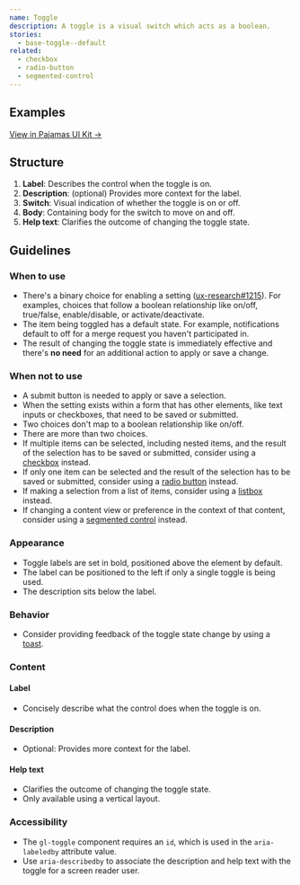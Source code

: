 ```yaml
---
name: Toggle
description: A toggle is a visual switch which acts as a boolean.
stories:
  - base-toggle--default
related:
  - checkbox
  - radio-button
  - segmented-control
---
```


## Examples

<story-viewer story-name="base-toggle--default" title="Default"></story-viewer>

<story-viewer story-name="base-toggle--default" title="Disabled Toggle" :args-disabled="true"></story-viewer>

<story-viewer story-name="base-toggle--default" title="Loading Toggle" :args-is-loading="true"></story-viewer>

[View in Pajamas UI Kit →](https://www.figma.com/file/qEddyqCrI7kPSBjGmwkZzQ/Pajamas-UI-Kit?node-id=425%3A140)

## Structure

<figure-img alt="Numbered diagram of a toggle structure" label="Toggle structure" src="/img/toggle-structure.svg"></figure-img>

1. **Label**: Describes the control when the toggle is on.
1. **Description**: (optional) Provides more context for the label.
1. **Switch**: Visual indication of whether the toggle is on or off. 
1. **Body**: Containing body for the switch to move on and off.
1. **Help text**: Clarifies the outcome of changing the toggle state.

## Guidelines

### When to use

- There's a binary choice for enabling a setting ([ux-research#1215](https://gitlab.com/gitlab-org/ux-research/-/issues/1215#note_492752885)). For examples, choices that follow a boolean relationship like on/off, true/false, enable/disable, or activate/deactivate.
- The item being toggled has a default state. For example, notifications default to off for a merge request you haven't participated in. 
- The result of changing the toggle state is immediately effective and there's **no need** for an additional action to apply or save a change.

### When not to use

- A submit button is needed to apply or save a selection.
- When the setting exists within a form that has other elements, like text inputs or checkboxes, that need to be saved or submitted.
- Two choices don't map to a boolean relationship like on/off.
- There are more than two choices.
- If multiple items can be selected, including nested items, and the result of the selection has to be saved or submitted, consider using a [checkbox](/components/checkbox) instead.
- If only one item can be selected and the result of the selection has to be saved or submitted, consider using a [radio button](/components/radio-button) instead.
- If making a selection from a list of items, consider using a [listbox](/components/dropdown-listbox) instead.
- If changing a content view or preference in the context of that content, consider using a [segmented control](/components/segmented-control) instead.

### Appearance

- Toggle labels are set in bold, positioned above the element by default.
- The label can be positioned to the left if only a single toggle is being used.
- The description sits below the label.

### Behavior

- Consider providing feedback of the toggle state change by using a [toast](/components/toast).

### Content

#### Label

- Concisely describe what the control does when the toggle is on.

#### Description

- Optional: Provides more context for the label.

#### Help text

- Clarifies the outcome of changing the toggle state.
- Only available using a vertical layout.

### Accessibility

- The `gl-toggle` component requires an `id`, which is used in the `aria-labeledby` attribute value.
- Use `aria-describedby` to associate the description and help text with the toggle for a screen reader user.
